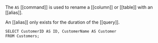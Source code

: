 The `AS` [[command]] is used to rename a [[column]] or [[table]] with an [[alias]].

An [[alias]] only exists for the duration of the [[query]].


```sql
SELECT CustomerID AS ID, CustomerName AS Customer  
FROM Customers;
```
